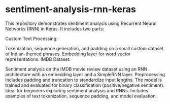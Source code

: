 # sentiment-analysis-rnn-keras

This repository demonstrates sentiment analysis using Recurrent Neural Networks (RNN) in Keras. It includes two parts:

Custom Text Processing:

Tokenization, sequence generation, and padding on a small custom dataset of Indian-themed phrases.
Embedding layer for word vector representations.
IMDB Dataset:

Sentiment analysis on the IMDB movie review dataset using an RNN architecture with an embedding layer and a SimpleRNN layer.
Preprocessing includes padding and truncation to standardize input lengths.
The model is trained and evaluated for binary classification (positive/negative sentiment).
Ideal for beginners exploring sentiment analysis and RNNs. Includes examples of text tokenization, sequence padding, and model evaluation.
